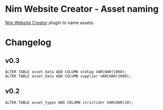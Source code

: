 # Nim Website Creator - Asset naming
[Nim Website Creator](https://github.com/ThomasTJdev/nim_websitecreator) plugin to name assets.



# Changelog
## v0.3
```
ALTER TABLE asset_data ADD COLUMN oldtag VARCHAR(1000);
ALTER TABLE asset_data ADD COLUMN supplier VARCHAR(1000);
```

## v0.2
```
ALTER TABLE asset_types ADD COLUMN strictidnr VARCHAR(10);
```